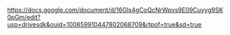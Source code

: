 https://docs.google.com/document/d/16Gls4gCoQcNrWpvs9E09Cuyyg9SK0pGm/edit?usp=drivesdk&ouid=100859910447802068709&rtpof=true&sd=true
